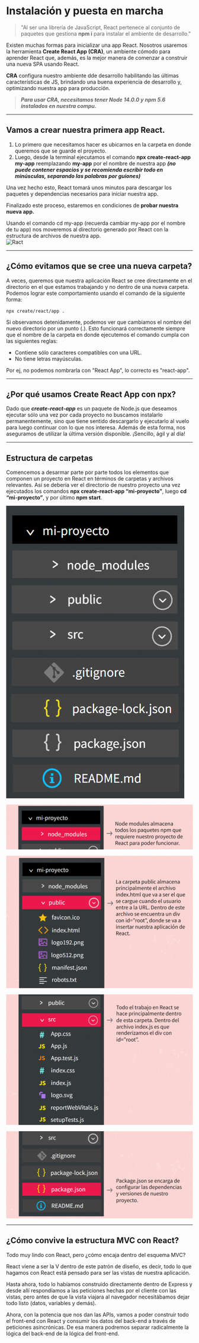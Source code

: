 # Instalación y puesta en marcha #
>"Al ser una librería de JavaScript, React pertenece al conjunto de paquetes que gestiona __npm i__ para instalar el ambiente de desarrollo."  

Existen muchas formas para inicializar una app React. Nosotros usaremos la herramienta __Create React App (CRA)__, un ambiente cómodo para aprender React que, además, es la mejor manera de comenzar a construir una nueva SPA usando React.

__CRA__ configura nuestro ambiente dde desarrollo habilitando las últimas características de JS, brindando una buena experiencia de desarrollo y, optimizando nuestra app para producción.

>***Para usar CRA, necesitamos tener Node 14.0.0 y npm 5.6 instalados en nuestra compu.***  
***

## Vamos a crear nuestra primera app React. ##
1. Lo primero que necesitamos hacer es ubicarnos en la carpeta en donde queremos que se guarde el proyecto.
2. Luego, desde la terminal ejecutamos el comando __npx create-react-app my-app__ reemplazando __my-app__ por el nombre de nuestra app ___(no puede contener espacios y se recomienda escribir todo en minúsculas, separando las palabras por guiones)___  
  
  Una vez hecho esto, React tomará unos minutos para descargar los paquetes y dependencias necesarios para iniciar nuestra app.  
    
Finalizado este proceso, estaremos en condiciones de __probar nuestra nueva app.__  
  
Usando el comando cd my-app (recuerda cambiar my-app por el nombre de tu app) nos moveremos al directorio generado por React con la estructura de archivos de nuestra app.   
![Ract](ReactComandos.png)
***

## ¿Cómo evitamos que se cree una nueva carpeta? ##
  A veces, queremos que nuestra aplicación React se cree directamente en el directorio en el que estamos trabajando y no dentro de una nueva carpeta. Podemos lograr este comportamiento usando el comando de la siguiente forma:  
  
    npx create/react/app .  
    
Si observamos detenidamente, podemos ver que cambiamos el nombre del nuevo directorio por un punto (.). Esto funcionará correctamente siempre que el nombre de la carpeta en donde ejecutemos el comando cumpla con las siguientes reglas:
- Contiene sólo caracteres compatibles con una URL.
- No tiene letras mayúsculas.  

Por ej, no podemos nombrarla con "React App", lo correcto es "react-app".
***

## ¿Por qué usamos Create React App con npx?
Dado que ***create-react-app*** es un paquete de Node.js que deseamos ejecutar sólo una vez por cada proyecto no buscamos instalarlo permanentemente, sino que tiene sentido descargarlo y ejecutarlo al vuelo para luego continuar con lo que nos interesa. Además de esta forma, nos aseguramos de utilizar la última versión disponible. ¡Sencillo, ágil y al día!
***
## Estructura de carpetas ##
Comencemos a desarmar parte por parte todos los elementos que componen un proyecto en React en términos de carpetas y archivos relevantes. Así se debería ver el directorio de nuestro proyecto una vez ejecutados los comandos **npx create-react-app “mi-proyecto”**, luego **cd “mi-proyecto”**, y por último **npm start**.  

![carpteas](/imagenes/carpetas.png)  

![node_modues](/imagenes/node.png)

![public](/imagenes/public.png)

![src](/imagenes/src.png)

![package.json](/imagenes/package.png)  
***
## ¿Cómo convive la estructura MVC con React? ##
Todo muy lindo con React, pero ¿cómo encaja dentro del esquema MVC?

React viene a ser la V dentro de este patrón de diseño, es decir, todo lo que hagamos con React está pensado para ser las vistas de nuestra aplicación.

Hasta ahora, todo lo habíamos construido directamente dentro de Express y desde allí respondíamos a las peticiones hechas por el cliente con las vistas, pero antes de que la vista viajara al navegador necesitábamos dejar todo listo (datos, variables y demás).

Ahora, con la potencia que nos dan las APIs, vamos a poder construir todo el front-end con React y consumir los datos del back-end a través de peticiones asincrónicas. De esa manera podremos separar radicalmente la lógica del back-end de la lógica del front-end.
